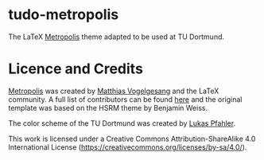 # tudo-metropolis
The LaTeX [Metropolis](https://github.com/matze/mtheme) theme adapted to be used at TU Dortmund.

# Licence and Credits
[Metropolis](https://github.com/matze/mtheme) was created by [Matthias Vogelgesang](https://github.com/matze) and the LaTeX community. A full list of
contributors can be found [here](https://github.com/matze/mtheme/graphs/contributors) and the original template was based on the HSRM theme by Benjamin Weiss.

The color scheme of the TU Dortmund was created by [Lukas Pfahler](https://github.com/Whadup).

This work is licensed under a Creative Commons Attribution-ShareAlike 4.0 International License (https://creativecommons.org/licenses/by-sa/4.0/).
